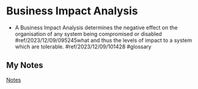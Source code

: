 # Business Impact Analysis
- A Business Impact Analysis determines the negative effect on the organisation of any system being compromised or disabled #ref/2023/12/09/095245what and thus the levels of impact to a system which are tolerable. #ref/2023/12/09/101428 #glossary
## My Notes
[Notes](mynotes/business-impact-analysis-notes.md)
